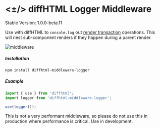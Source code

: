 # <±/> diffHTML Logger Middleware

Stable Version: 1.0.0-beta.11

Use with diffHTML to `console.log` out [render
transaction](https://diffhtml.org/#transaction) operations. This will nest
sub-component renders if they happen during a parent render.

![middleware](https://cloud.githubusercontent.com/assets/181635/23392088/32cacd8a-fd2e-11e6-9b95-e3124d827eea.png)

##### Installation

``` sh
npm install diffhtml-middleware-logger
```

##### Example

``` javascript
import { use } from 'diffhtml';
import logger from 'diffhtml-middleware-logger';

use(logger());
```

This is not a very performant middleware, so please do not use this in
production where performance is critical. Use in development.

